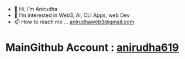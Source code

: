 - 👋 Hi, I’m Anirudha
- 👀 I’m interested in Web3, AI, CLI Apps, web Dev
- 📫 How to reach me ...
     anirudhaweb3@gmail.com


# MainGithub Account : [anirudha619](https://github.com/anirudha619)
